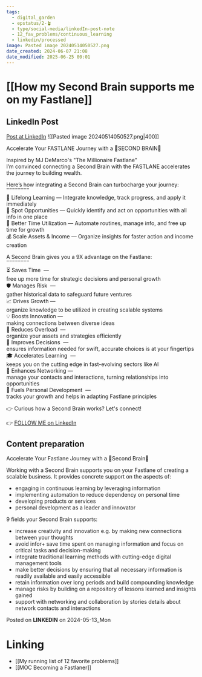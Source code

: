 ```yaml
---
tags:
  - digital_garden
  - epstatus/2-🪴
  - type/social-media/linkedIn-post-note
  - 12_fav_problems/continuous_learning
  - linkedin/processed
image: Pasted image 20240514050527.png
date_created: 2024-06-07 21:08
date_modified: 2025-06-25 00:01
---
```

# [[How my Second Brain supports me on my Fastlane]]

## LinkedIn Post

[Post at LinkedIn](https://www.linkedin.com/posts/sebastiankamilli_accelerate-your-fastlane-journey-with-a-activity-7195686721160642560-YhyI?utm_source=share&utm_medium=member_desktop)
![[Pasted image 20240514050527.png|400]]  

Accelerate Your FASTLANE Journey with a 🧠SECOND BRAIN🧠  
  
Inspired by MJ DeMarco's "The Millionaire Fastlane"  
I’m convinced connecting a Second Brain with the FASTLANE accelerates the journey to building wealth.  
  
Here’s how integrating a Second Brain can turbocharge your journey:  
‾‾‾‾‾‾‾‾  
🧠 Lifelong Learning — Integrate knowledge, track progress, and apply it immediately  
🎯 Spot Opportunities — Quickly identify and act on opportunities with all info in one place  
🚀 Better Time Utilization — Automate routines, manage info, and free up time for growth  
💰 Scale Assets & Income — Organize insights for faster action and income creation  
  
A Second Brain gives you a 9X advantage on the Fastlane:  
‾‾‾‾‾‾‾‾  
⏳ Saves Time  —  
free up more time for strategic decisions and personal growth  
🛡️ Manages Risk  —  
gather historical data to safeguard future ventures  
📈 Drives Growth —  
organize knowledge to be utilized in creating scalable systems  
💡 Boosts Innovation —  
making connections between diverse ideas  
🤯 Reduces Overload  —  
organize your assets and strategies efficiently  
🎯 Improves Decisions  —  
ensures information needed for swift, accurate choices is at your fingertips  
🎓 Accelerates Learning  —  
keeps you on the cutting edge in fast-evolving sectors like AI  
🤝 Enhances Networking —  
manage your contacts and interactions, turning relationships into opportunities  
🌱 Fuels Personal Development  —  
tracks your growth and helps in adapting Fastlane principles  

👉 Curious how a Second Brain works? Let's connect!

👉 [FOLLOW ME on LinkedIn](https://www.linkedin.com/comm/mynetwork/discovery-see-all?usecase=PEOPLE_FOLLOWS&followMember=sebastiankamilli)

## Content preparation

Accelerate Your Fastlane Journey with a 🧠Second Brain🧠

Working with a Second Brain supports you on your Fastlane of creating a scalable business. It provides concrete support on the aspects of:
+ engaging in continuous learning by leveraging information
+ implementing automation to reduce dependency on personal time
+ developing products or services
+ personal development as a leader and innovator

9 fields your Second Brain supports:
+ increase creativity and innovation e.g. by making new connections between your thoughts
+ avoid infor+ save time spent on managing information and focus on critical tasks and decision-making
+ integrate traditional learning methods with cutting-edge digital management tools
+ make better decisions by ensuring that all necessary information is readily available and easily accessible
+ retain information over long periods and build compounding knowledge
+ manage risks by building on a repository of lessons learned and insights gained
+ support with networking and collaboration by stories details about network contacts and interactions 

Posted on **LINKEDIN** on 2024-05-13_Mon

# Linking

+ [[My running list of 12 favorite problems]]
+ [[MOC Becoming a Fastlaner]]